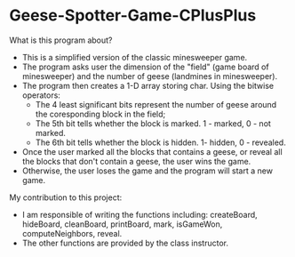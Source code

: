# Geese-Spotter-Game-CPlusPlus

What is this program about?
- This is a simplified version of the classic minesweeper game.
- The program asks user the dimension of the "field" (game board of minesweeper) and the number of geese (landmines in minesweeper).
- The program then creates a 1-D array storing char. Using the bitwise operators:
    - The 4 least significant bits represent the number of geese around the coresponding block in the field; 
    - The 5th bit tells whether the block is marked. 1 - marked, 0 - not marked.
    - The 6th bit tells whether the block is hidden. 1- hidden, 0 - revealed.
- Once the user marked all the blocks that contains a geese, or reveal all the blocks that don't contain a geese, the user wins the game.
- Otherwise, the user loses the game and the program will start a new game.


My contribution to this project:
- I am responsible of writing the functions including: createBoard, hideBoard, cleanBoard, printBoard, mark, isGameWon, computeNeighbors, reveal.
- The other functions are provided by the class instructor.
